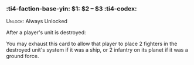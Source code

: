 ### :ti4-faction-base-yin: $1: $2 – $3 :ti4-codex:

<span style="font-variant:small-caps;">Unlock</span>: Always Unlocked

After a player's unit is destroyed:

You may exhaust this card to allow that player to place 2 fighters in the destroyed unit's system if it was a ship, or 2 infantry on its planet if it was a ground force.
